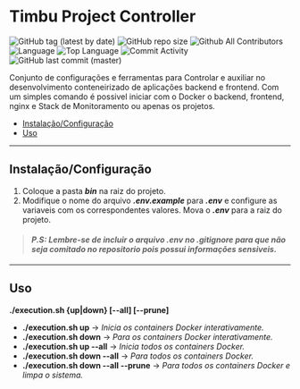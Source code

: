 # **Timbu Project Controller**

![GitHub tag (latest by date)](https://img.shields.io/github/v/tag/RodrigoAPimentel/timbu-project-controller)
![GitHub repo size](https://img.shields.io/github/repo-size/RodrigoAPimentel/timbu-project-controller)
![Github All Contributors](https://img.shields.io/github/contributors/RodrigoAPimentel/timbu-project-controller)
![Language](https://img.shields.io/github/languages/count/RodrigoAPimentel/timbu-project-controller)
![Top Language](https://img.shields.io/github/languages/top/RodrigoAPimentel/timbu-project-controller)
![Commit Activity](https://img.shields.io/github/commit-activity/m/RodrigoAPimentel/timbu-project-controller)
![GitHub last commit (master)](https://img.shields.io/github/last-commit/RodrigoAPimentel/timbu-project-controller/master)

Conjunto de configurações e ferramentas para Controlar e auxiliar no desenvolvimento conteneirizado de aplicações backend e frontend. Com um simples comando é possivel iniciar com o Docker o backend, frontend, nginx e Stack de Monitoramento ou apenas os projetos.

- [Instalação/Configuração](#Instalação/Configuração)
- [Uso](#Uso)

---

## **Instalação/Configuração**

1. Coloque a pasta **_bin_** na raiz do projeto.
2. Modifique o nome do arquivo **_.env.example_** para **_.env_** e configure as variaveis com os correspondentes valores. Mova o **_.env_** para a raiz do projeto.

> #### **_P.S: Lembre-se de incluir o arquivo .env no .gitignore para que não seja comitado no repositorio pois possui informações sensiveis._**

---

## **Uso**

**./execution.sh {up|down} [--all] [--prune]**

- **./execution.sh up** -> _Inicia os containers Docker interativamente._
- **./execution.sh down** -> _Para os containers Docker interativamente._
- **./execution.sh up --all** -> _Inicia todos os containers Docker._
- **./execution.sh down --all** -> _Para todos os containers Docker._
- **./execution.sh down --all --prune** -> _Para todos os containers Docker e limpa o sistema._
